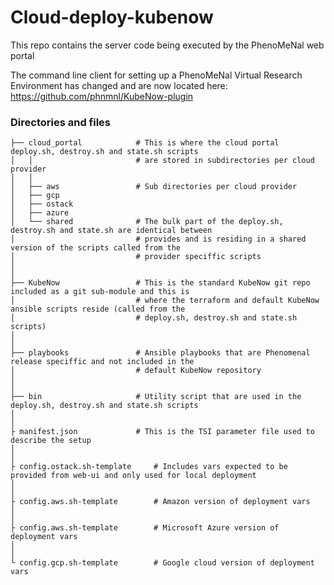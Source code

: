 # Cloud-deploy-kubenow

This repo contains the server code being executed by the PhenoMeNal web portal

The command line client for setting up a PhenoMeNal Virtual Research Environment has changed and are now located here: https://github.com/phnmnl/KubeNow-plugin 


### Directories and files

    ├── cloud_portal            # This is where the cloud portal deploy.sh, destroy.sh and state.sh scripts
    │   │                       # are stored in subdirectories per cloud provider
    │   │
    │   ├── aws                 # Sub directories per cloud provider
    │   ├── gcp
    │   ├── ostack
    │   ├── azure
    │   └── shared              # The bulk part of the deploy.sh, destroy.sh and state.sh are identical between
    │                           # provides and is residing in a shared version of the scripts called from the
    │                           # provider speciffic scripts
    │
    │
    ├── KubeNow                 # This is the standard KubeNow git repo included as a git sub-module and this is
    │                           # where the terraform and default KubeNow ansible scripts reside (called from the
    │                           # deploy.sh, destroy.sh and state.sh scripts)
    │
    │
    ├── playbooks               # Ansible playbooks that are Phenomenal release speciffic and not included in the
    │                           # default KubeNow repository
    │
    │
    ├── bin                     # Utility script that are used in the deploy.sh, destroy.sh and state.sh scripts
    │
    │
    ├ manifest.json             # This is the TSI parameter file used to describe the setup
    │
    │
    ├ config.ostack.sh-template     # Includes vars expected to be provided from web-ui and only used for local deployment
    │
    │
    ├ config.aws.sh-template        # Amazon version of deployment vars
    │
    │   
    ├ config.aws.sh-template        # Microsoft Azure version of deployment vars
    │
    │
    └ config.gcp.sh-template        # Google cloud version of deployment vars
